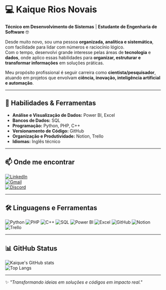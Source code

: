 # 💻 Kaique Rios Novais  

**Técnico em Desenvolvimento de Sistemas** | **Estudante de Engenharia de Software** 🤓  

Desde muito novo, sou uma pessoa **organizada, analítica e sistemática**, com facilidade para lidar com números e raciocínio lógico.  
Com o tempo, desenvolvi grande interesse pelas áreas de **tecnologia** e **dados**, onde aplico essas habilidades para **organizar, estruturar e transformar informações** em soluções práticas.  

Meu propósito profissional é seguir carreira como **cientista/pesquisador**, atuando em projetos que envolvam **ciência, inovação, inteligência artificial e automação**.  

---

## 🚀 Habilidades & Ferramentas  

- **Análise e Visualização de Dados:** Power BI, Excel  
- **Bancos de Dados:** SQL  
- **Programação:** Python, PHP, C++  
- **Versionamento de Código:** GitHub  
- **Organização e Produtividade:** Notion, Trello  
- **Idiomas:** Inglês técnico  

---

## 📫 Onde me encontrar  
[![LinkedIn](https://img.shields.io/badge/-LinkedIn-000?style=for-the-badge&logo=linkedin&logoColor=FF00F6)](https://www.linkedin.com/in/kaiquerios/)  
[![Gmail](https://img.shields.io/badge/-Gmail-000?style=for-the-badge&logo=gmail&logoColor=FF00F6)](mailto:kaiquerios.dev@gmail.com)  
[![Discord](https://img.shields.io/badge/-Discord-000?style=for-the-badge&logo=discord&logoColor=FF00F6)](https://discord.com/channels/@kaiqueriosz/)  

---

## 🛠️ Linguagens e Ferramentas  

![Python](https://img.shields.io/badge/-Python-000?style=for-the-badge&logo=python&logoColor=FF00F6)
![PHP](https://img.shields.io/badge/-PHP-000?style=for-the-badge&logo=php&logoColor=FF00F6)
![C++](https://img.shields.io/badge/-C%2B%2B-000?style=for-the-badge&logo=C%2B%2B&logoColor=FF00F6)
![SQL](https://img.shields.io/badge/-SQL-000?style=for-the-badge&logo=mysql&logoColor=FF00F6)
![Power BI](https://img.shields.io/badge/-PowerBI-000?style=for-the-badge&logo=powerbi&logoColor=FF00F6)
![Excel](https://img.shields.io/badge/-Excel-000?style=for-the-badge&logo=microsoft-excel&logoColor=FF00F6)
![GitHub](https://img.shields.io/badge/-GitHub-000?style=for-the-badge&logo=github&logoColor=FF00F6)
![Notion](https://img.shields.io/badge/-Notion-000?style=for-the-badge&logo=notion&logoColor=FF00F6)
![Trello](https://img.shields.io/badge/-Trello-000?style=for-the-badge&logo=trello&logoColor=FF00F6)

---

## 📊 GitHub Status  

![Kaique's GitHub stats](https://github-readme-stats.vercel.app/api?username=kaiquerios&theme=midnight-purple&show_icons=true)  
![Top Langs](https://github-readme-stats.vercel.app/api/top-langs/?username=kaiquerios&layout=compact&theme=midnight-purple&langs_count=8)

---

✨ _"Transformando ideias em soluções e códigos em impacto real."_  
